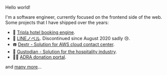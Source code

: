 Hello world!

I'm a software engineer, currently focused on the frontend side of the web. Some projects that I have shipped over the years:
- :hotel: [Tripla hotel booking engine](https://tripla.io/booking-engine/).
- :green_book: [LINEノベル](http://novel.line.me/). Discontinued since August 2020 sadly :cry:.
- :phone: [Dextr - Solution for AWS cloud contact center](https://dextr.cloud/).
- :hotel: [Gustodian - Solution for the hospitality industry](http://gustodian.com/product-suite.html).
- :ok_woman: [ADRA donation portal](https://donations.adra.org/).

and [many more](https://stackoverflow.com/story/quannt)...
